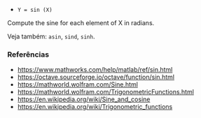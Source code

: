 * `Y = sin (X)`

Compute the sine for each element of X in radians.

Veja também: `asin`, `sind`, `sinh`.

### Referências

* https://www.mathworks.com/help/matlab/ref/sin.html
* https://octave.sourceforge.io/octave/function/sin.html
* https://mathworld.wolfram.com/Sine.html
* https://mathworld.wolfram.com/TrigonometricFunctions.html
* https://en.wikipedia.org/wiki/Sine_and_cosine
* https://en.wikipedia.org/wiki/Trigonometric_functions

